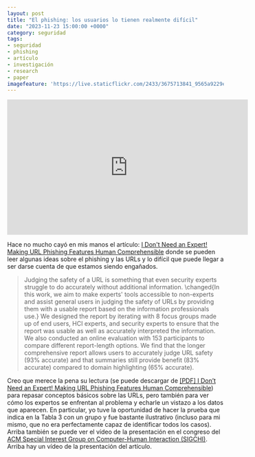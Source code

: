 ```yaml
---
layout: post
title: "El phishing: los usuarios lo tienen realmente difícil"
date: "2023-11-23 15:00:00 +0000"
category: seguridad
tags:
- seguridad
- phishing
- artículo
- investigación
- research
- paper
imagefeature: 'https://live.staticflickr.com/2433/3675713841_9565a9229e.jpg'
---
```

<iframe width="560" height="315" src="https://www.youtube.com/embed/VBoQfspKsJE?si=BVl0tuPDtgLmQVuy" title="YouTube video player" frameborder="0" allow="accelerometer; autoplay; clipboard-write; encrypted-media; gyroscope; picture-in-picture; web-share" allowfullscreen></iframe>

Hace no mucho cayó en mis manos el artículo: [I Don't Need an Expert! Making URL Phishing Features Human Comprehensible](https://www.research.ed.ac.uk/en/publications/i-dont-need-an-expert-making-url-phishing-features-human-comprehe) donde se pueden leer algunas ideas sobre el phishing y las URLs y lo difícil que puede llegar a ser darse cuenta de que estamos siendo engañados.

> Judging the safety of a URL is something that even security experts struggle to do accurately without additional information. \changed{In this work, we aim to make experts' tools accessible to non-experts and assist general users in judging the safety of URLs by providing them with a usable report based on the information professionals use.} We designed the report by iterating with 8 focus groups made up of end users, HCI experts, and security experts to ensure that the report was usable as well as accurately interpreted the information. We also conducted an online evaluation with 153 participants to compare different report-length options. We find that the longer comprehensive report allows users to accurately judge URL safety (93% accurate) and that summaries still provide benefit (83% accurate) compared to domain highlighting (65\% accurate).


Creo que merece la pena su lectura (se puede descargar de [[PDF] I Don’t Need an Expert! Making URL Phishing Features Human Comprehensible](https://groups.inf.ed.ac.uk/tulips/papers/althobaiti2021chi.pdf)) para repasar conceptos básicos sobre las URLs, pero también para ver cómo los expertos se enfrentan al problema y echarle un vistazo a los datos que aparecen.
En particular, yo tuve la oportunidad de hacer la prueba que indica en la Tabla 3 con un grupo y fue bastante ilustrativo (incluso para mi mismo, que no era perfectamente capaz de identificar todos los casos).
Arriba también se puede ver el vídeo de la presentación en el congreso del [ACM Special Interest Group on Computer-Human Interaction (SIGCHI)](https://sigchi.org/).
Arriba hay un vídeo de la presentación del artículo.
